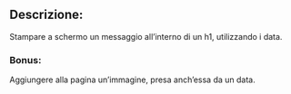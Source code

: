 ## Descrizione:
Stampare a schermo un messaggio all’interno di un h1, utilizzando i data.

### Bonus:
Aggiungere alla pagina un’immagine, presa anch’essa da un data.